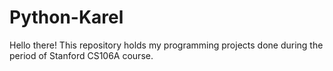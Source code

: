 # Python-Karel
Hello there!
This repository holds my programming projects done during the period of Stanford CS106A course.
